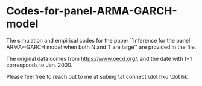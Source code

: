 # Codes-for-panel-ARMA-GARCH-model


The simulation and empirical codes for the paper ``Inference for the panel ARMA--GARCH model when both N and T are large'' are provided in the file. 

The original data comes from https://www.oecd.org/, and the date with t=1 corresponds to  Jan. 2000. 


Please feel free to reach out to me at subing \at connect \dot hku \dot hk

